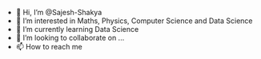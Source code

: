 - 👋 Hi, I’m @Sajesh-Shakya
- 👀 I’m interested in Maths, Physics, Computer Science and Data Science
- 🌱 I’m currently learning Data Science
- 💞️ I’m looking to collaborate on ...
- 📫 How to reach me 

<!---
Sajesh-Shakya/Sajesh-Shakya is a ✨ special ✨ repository because its `README.md` (this file) appears on your GitHub profile.
You can click the Preview link to take a look at your changes.
--->

